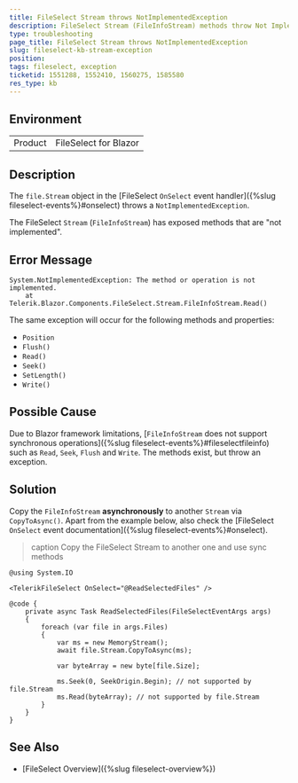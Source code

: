 ```yaml
---
title: FileSelect Stream throws NotImplementedException
description: FileSelect Stream (FileInfoStream) methods throw Not Implemented exceptions
type: troubleshooting
page_title: FileSelect Stream throws NotImplementedException
slug: fileselect-kb-stream-exception
position: 
tags: fileselect, exception
ticketid: 1551288, 1552410, 1560275, 1585580
res_type: kb
---
```


## Environment

<table>
    <tbody>
        <tr>
            <td>Product</td>
            <td>FileSelect for Blazor</td>
        </tr>
    </tbody>
</table>


## Description

The `file.Stream` object in the [FileSelect `OnSelect` event handler]({%slug fileselect-events%}#onselect) throws a `NotImplementedException`.

The FileSelect `Stream` (`FileInfoStream`) has exposed methods that are "not implemented".

## Error Message

````C#.skip-repl
System.NotImplementedException: The method or operation is not implemented.
    at Telerik.Blazor.Components.FileSelect.Stream.FileInfoStream.Read()
````

The same exception will occur for the following methods and properties:

* `Position`
* `Flush()`
* `Read()`
* `Seek()`
* `SetLength()`
* `Write()`

## Possible Cause

Due to Blazor framework limitations, [`FileInfoStream` does not support synchronous operations]({%slug fileselect-events%}#fileselectfileinfo) such as `Read`, `Seek`, `Flush` and `Write`. The methods exist, but throw an exception.

## Solution

Copy the `FileInfoStream` **asynchronously** to another `Stream` via `CopyToAsync()`. Apart from the example below, also check the [FileSelect `OnSelect` event documentation]({%slug fileselect-events%}#onselect).

>caption Copy the FileSelect Stream to another one and use sync methods

````RAZOR
@using System.IO

<TelerikFileSelect OnSelect="@ReadSelectedFiles" />

@code {
    private async Task ReadSelectedFiles(FileSelectEventArgs args)
    {
        foreach (var file in args.Files)
        {
            var ms = new MemoryStream();
            await file.Stream.CopyToAsync(ms);

            var byteArray = new byte[file.Size];

            ms.Seek(0, SeekOrigin.Begin); // not supported by file.Stream
            ms.Read(byteArray); // not supported by file.Stream
        }
    }
}
````

## See Also

* [FileSelect Overview]({%slug fileselect-overview%})
